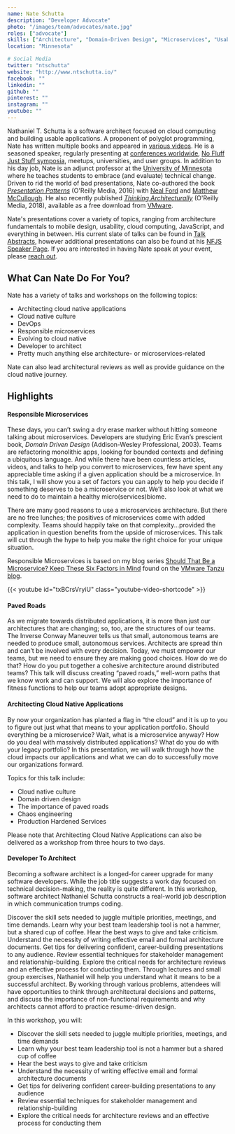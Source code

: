 ```yaml
---
name: Nate Schutta
description: "Developer Advocate"
photo: "/images/team/advocates/nate.jpg"
roles: ["advocate"]
skills: ["Architecture", "Domain-Driven Design", "Microservices", "Usability", "Refactoring", "Spring", "Kubernetes", "Cloud Native Computing", "Architect as a Service"]
location: "Minnesota"

# Social Media 
twitter: "ntschutta"
website: "http://www.ntschutta.io/"
facebook: ""
linkedin: ""
github: ""
pinterest: ""
instagram: ""
youtube: ""
---
```


Nathaniel T. Schutta is a software architect focused on cloud computing and building usable applications. A proponent of polyglot programming, Nate has written multiple books and appeared in [various videos](http://www.ntschutta.io/#publications). He is a seasoned speaker, regularly presenting at [conferences worldwide](http://www.ntschutta.io/#talks), [No Fluff Just Stuff symposia](https://nofluffjuststuff.com/home/main), meetups, universities, and user groups. In addition to his day job, Nate is an adjunct professor at the [University of Minnesota](https://www.umsec.umn.edu) where he teaches students to embrace (and evaluate) technical change. Driven to rid the world of bad presentations, Nate co-authored the book _[Presentation Patterns](https://www.safaribooksonline.com/library/view/presentation-patterns/9781491954980/)_ (O'Reilly Media, 2016) with [Neal Ford](http://nealford.com) and [Matthew McCullough](http://matthewjmccullough.com). He also recently published _[Thinking Architecturally](https://www.safaribooksonline.com/library/view/thinking-architecturally/9781492034421/)_ (O'Reilly Media, 2018), available as a free download from [VMware](https://tanzu.vmware.com/content/ebooks/thinking-architecturally).

Nate's presentations cover a variety of topics, ranging from architecture fundamentals to mobile design, usability, cloud computing, JavaScript, and everything in between. His current slate of talks can be found in [Talk Abstracts](http://www.ntschutta.io/#abstracts), however additional presentations can also be found at his [NFJS Speaker Page](https://nofluffjuststuff.com/conference/speaker/nathaniel_schutta). If you are interested in having Nate speak at your event, please [reach out](mailto:nschutta@vmware.com).

<!--more-->

## What Can Nate Do For You?

Nate has a variety of talks and workshops on the following topics:

- Architecting cloud native applications
- Cloud native culture
- DevOps
- Responsible microservices
- Evolving to cloud native
- Developer to architect
- Pretty much anything else architecture- or microservices-related

Nate can also lead architectural reviews as well as provide guidance on the cloud native journey.

## Highlights

#### Responsible Microservices

These days, you can’t swing a dry erase marker without hitting someone talking about microservices. Developers are studying Eric Evan’s prescient book, _Domain Driven Design_ (Addison-Wesley Professional, 2003). Teams are refactoring monolithic apps, looking for bounded contexts and defining a ubiquitous language. And while there have been countless articles, videos, and talks to help you convert to microservices, few have spent any appreciable time asking if a given application should be a microservice. In this talk, I will show you a set of factors you can apply to help you decide if something deserves to be a microservice or not. We’ll also look at what we need to do to maintain a healthy micro(services)biome.

There are many good reasons to use a microservices architecture. But there are no free lunches; the positives of microservices come with added complexity. Teams should happily take on that complexity...provided the application in question benefits from the upside of microservices. This talk will cut through the hype to help you make the right choice for your unique situation.

Responsible Microservices is based on my blog series [Should That Be a Microservice? Keep These Six Factors in Mind](https://tanzu.vmware.com/content/blog/should-that-be-a-microservice-keep-these-six-factors-in-mind) found on the [VMware Tanzu blog](https://tanzu.vmware.com/blog).

{{< youtube id="txBCrsVryiU" class="youtube-video-shortcode" >}}

#### Paved Roads

As we migrate towards distributed applications, it is more than just our architectures that are changing; so, too, are the structures of our teams. The Inverse Conway Maneuver tells us that small, autonomous teams are needed to produce small, autonomous services. Architects are spread thin and can’t be involved with every decision. Today, we must empower our teams, but we need to ensure they are making good choices. How do we do that? How do you put together a cohesive architecture around distributed teams? This talk will discuss creating “paved roads,” well-worn paths that we know work and can support. We will also explore the importance of fitness functions to help our teams adopt appropriate designs.

#### Architecting Cloud Native Applications

By now your organization has planted a flag in “the cloud” and it is up to you to figure out just what that means to your application portfolio. Should everything be a microservice? Wait, what is a microservice anyway? How do you deal with massively distributed applications? What do you do with your legacy portfolio? In this presentation, we will walk through how the cloud impacts our applications and what we can do to successfully move our organizations forward.

Topics for this talk include: 

- Cloud native culture
- Domain driven design
- The importance of paved roads
- Chaos engineering
- Production Hardened Services

Please note that Architecting Cloud Native Applications can also be delivered as a workshop from three hours to two days.

#### Developer To Architect

Becoming a software architect is a longed-for career upgrade for many software developers. While the job title suggests a work day focused on technical decision-making, the reality is quite different. In this workshop, software architect Nathaniel Schutta constructs a real-world job description in which communication trumps coding.

Discover the skill sets needed to juggle multiple priorities, meetings, and time demands. Learn why your best team leadership tool is not a hammer, but a shared cup of coffee. Hear the best ways to give and take criticism. Understand the necessity of writing effective email and formal architecture documents. Get tips for delivering confident, career-building presentations to any audience. Review essential techniques for stakeholder management and relationship-building. Explore the critical needs for architecture reviews and an effective process for conducting them. Through lectures and small group exercises, Nathaniel will help you understand what it means to be a successful architect. By working through various problems, attendees will have opportunities to think through architectural decisions and patterns, and discuss the importance of non-functional requirements and why architects cannot afford to practice resume-driven design.

In this workshop, you will: 

- Discover the skill sets needed to juggle multiple priorities, meetings, and time demands
- Learn why your best team leadership tool is not a hammer but a shared cup of coffee
- Hear the best ways to give and take criticism
- Understand the necessity of writing effective email and formal architecture documents
- Get tips for delivering confident career-building presentations to any audience
- Review essential techniques for stakeholder management and relationship-building
- Explore the critical needs for architecture reviews and an effective process for conducting them